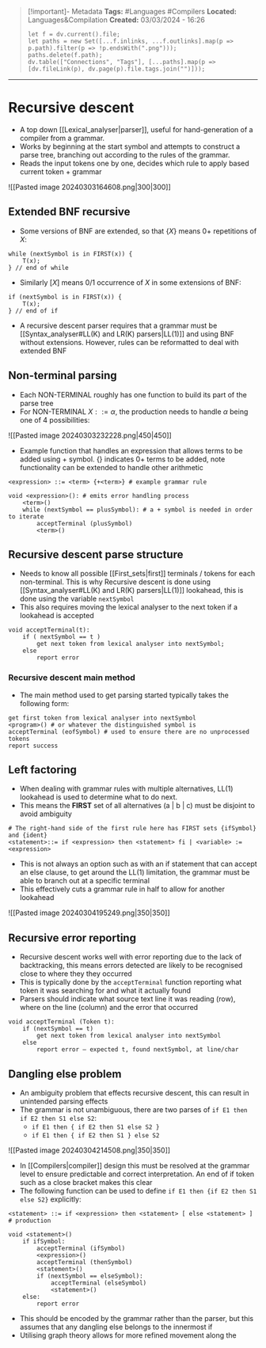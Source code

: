 > [!important]- Metadata
> **Tags:** #Languages #Compilers 
> **Located:** Languages&Compilation
> **Created:** 03/03/2024 - 16:26
> ```dataviewjs
> let f = dv.current().file;
> let paths = new Set([...f.inlinks, ...f.outlinks].map(p => p.path).filter(p => !p.endsWith(".png")));
> paths.delete(f.path);
> dv.table(["Connections", "Tags"], [...paths].map(p => [dv.fileLink(p), dv.page(p).file.tags.join("")]));
> ```

___
# Recursive descent
- A top down [[Lexical_analyser|parser]], useful for hand-generation of a compiler from a grammar. 
- Works by beginning at the start symbol and attempts to construct a parse tree, branching out according to the rules of the grammar. 
- Reads the input tokens one by one, decides which rule to apply based current token + grammar

![[Pasted image 20240303164608.png|300|300]]


## Extended BNF recursive
- Some versions of BNF are extended, so that $\{ X \}$ means 0+ repetitions of $X$:
```
while (nextSymbol is in FIRST(x)) { 
    T(x); 
} // end of while
```

- Similarly $[X]$ means 0/1 occurrence of $X$ in some extensions of BNF:

```
if (nextSymbol is in FIRST(x)) {  
    T(x); 
} // end of if
```

- A recursive descent parser requires that a grammar must be [[Syntax_analyser#LL(K) and LR(K) parsers|LL(1)]] and using BNF without extensions. However, rules can be reformatted to deal with extended BNF
## Non-terminal parsing
- Each NON-TERMINAL roughly has one function to build its part of the parse tree
- For NON-TERMINAL $X::=\alpha$, the production needs to handle $\alpha$ being one of 4 possibilities:

![[Pasted image 20240303232228.png|450|450]]

- Example function that handles an expression that allows terms to be added using + symbol. {} indicates 0+ terms to be added, note functionality can be extended to handle other arithmetic 

```
<expression> ::= <term> {+<term>} # example grammar rule 

void <expression>(): # emits error handling process
    <term>() 
    while (nextSymbol == plusSymbol): # a + symbol is needed in order to iterate
        acceptTerminal (plusSymbol) 
        <term>() 
```

## Recursive descent parse structure
- Needs to know all possible [[First_sets|first]] terminals / tokens for each non-terminal. This is why Recursive descent is done using [[Syntax_analyser#LL(K) and LR(K) parsers|LL(1)]]  lookahead, this is done using the variable `nextSymbol`
- This also requires moving the lexical analyser to the next token if a lookahead is accepted 

```
void acceptTerminal(t):
    if ( nextSymbol == t )
        get next token from lexical analyser into nextSymbol;
    else
        report error
```

### Recursive descent main method
- The main method used to get parsing started typically takes the following form:
```
get first token from lexical analyser into nextSymbol
<program>() # or whatever the distinguished symbol is 
acceptTerminal (eofSymbol) # used to ensure there are no unprocessed tokens
report success
```

## Left factoring
- When dealing with grammar rules with multiple alternatives, LL(1) lookahead is used to determine what to do next. 
- This means the **FIRST** set of all alternatives (a | b | c) must be disjoint to avoid ambiguity

```
# The right-hand side of the first rule here has FIRST sets {ifSymbol} and {ident}
<statement>::= if <expression> then <statement> fi | <variable> := <expression>
```

- This is not always an option such as with an if statement that can accept an else clause, to get around the LL(1) limitation, the grammar must be able to branch out at a specific terminal
- This effectively cuts a grammar rule in half to allow for another lookahead 

![[Pasted image 20240304195249.png|350|350]]
## Recursive error reporting
- Recursive descent works well with error reporting due to the lack of backtracking, this means errors detected are likely to be recognised close to where they they occurred
- This is typically done by the `acceptTerminal` function reporting what token it was searching for and what it actually found
- Parsers should indicate what source text line it was reading (row), where on the line (column) and the error that occurred 

```
void acceptTerminal (Token t):
    if (nextSymbol == t)
        get next token from lexical analyser into nextSymbol 
    else
        report error – expected t, found nextSymbol, at line/char 
```

## Dangling else problem
- An ambiguity problem that effects recursive descent, this can result in unintended parsing effects
- The grammar is not unambiguous, there are two parses of `if E1 then if E2 then S1 else S2`:
	- `if E1 then { if E2 then S1 else S2 }`
	- `if E1 then { if E2 then S1 } else S2`

![[Pasted image 20240304214508.png|350|350]]

- In [[Compilers|compiler]] design this must be resolved at the grammar level to ensure predictable and correct interpretation. An end of if token such as a close bracket makes this clear
- The following function can be used to define `if E1 then {if E2 then S1 else S2}` explicitly:

```
<statement> ::= if <expression> then <statement> [ else <statement> ] # production

void <statement>()
    if ifSymbol:
        acceptTerminal (ifSymbol) 
        <expression>() 
        acceptTerminal (thenSymbol)
        <statement>() 
        if (nextSymbol == elseSymbol):
            acceptTerminal (elseSymbol)
            <statement>()
    else:
        report error
```

- This should be encoded by the grammar rather than the parser, but this assumes that any dangling else belongs to the innermost if
- Utilising graph theory allows for more refined movement along the